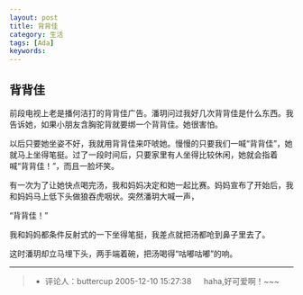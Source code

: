 ```yaml
---
layout: post
title: 背背佳
category: 生活
tags: [Ada]
keywords:
---
```


## 背背佳

前段电视上老是播何洁打的背背佳广告。潘玥问过我好几次背背佳是什么东西。我告诉她，如果小朋友含胸驼背就要绑一个背背佳。她很害怕。

以后只要她坐姿不好，我就用背背佳来吓唬她。慢慢的只要我们一喊“背背佳”，她就马上坐得笔挺。过了一段时间后，只要家里有人坐得比较休闲，她就会指着喊“背背佳！”，而且一脸坏笑。

有一次为了让她快点喝完汤，我和妈妈决定和她一起比赛。妈妈宣布了开始后，我和妈妈马上低下头做狼吞虎咽状。突然潘玥大喊一声，

“背背佳！”

我和妈妈都条件反射式的一下坐得笔挺，我差点就把汤都呛到鼻子里去了。

这时潘玥却立马埋下头，两手端着碗，把汤喝得“咕嘟咕嘟”的响。

---

> - 评论人：buttercup 2005-12-10 15:27:38 　 haha,好可爱啊！~~~
